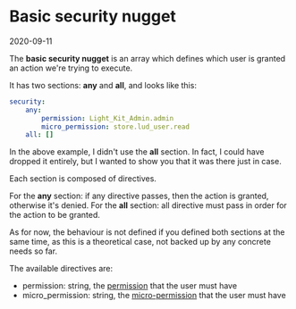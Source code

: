 Basic security nugget
====================
2020-09-11





The **basic security nugget** is an array which defines which user is granted an action we're trying to execute.

It has two sections: **any** and **all**, and looks like this: 





````yaml
security:
    any:
        permission: Light_Kit_Admin.admin
        micro_permission: store.lud_user.read
    all: []          
````



In the above example, I didn't use the **all** section. In fact, I could have dropped it entirely, 
but I wanted to show you that it was there just in case.


Each section is composed of directives.

For the **any** section: if any directive passes, then the action is granted, otherwise it's denied.
For the **all** section: all directive must pass in order for the action to be granted.


As for now, the behaviour is not defined if you defined both sections at the same time, as this is a theoretical
case, not backed up by any concrete needs so far.



The available directives are:

- permission: string, the [permission](https://github.com/lingtalfi/Light_User/blob/master/doc/pages/permission-conception-notes.md) that the user must have 
- micro_permission: string, the [micro-permission](https://github.com/lingtalfi/Light_MicroPermission/) that the user must have




 


